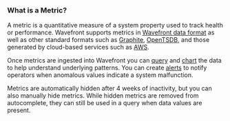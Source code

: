 ### What is a Metric?

A metric is a quantitative measure of a system property used to track health or performance. Wavefront supports metrics
in [Wavefront data format](https://docs.wavefront.com/wavefront_data_format.html) as well as other standard formats such as [Graphite](http://graphite.readthedocs.io/en/latest/index.html),  [OpenTSDB](http://opentsdb.net/docs/build/html/user_guide/writing.html), and those generated by cloud-based services
such as [AWS](https://docs.wavefront.com/integrations_aws_metrics.html).

Once metrics are ingested into Wavefront you can [query](https://docs.wavefront.com/query_language_getting_started.html) and
[chart](https://docs.wavefront.com/charts_creating.html) the data to help understand underlying patterns. You can create
[alerts](https://docs.wavefront.com/alerts.html) to notify operators when anomalous values indicate a system malfunction.

Metrics are automatically hidden after 4 weeks of inactivity, but you can also manually hide metrics. While hidden metrics are removed from autocomplete, they can still be used in a query when data values are present.
